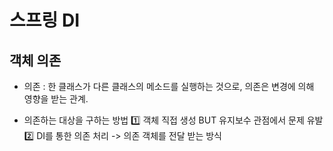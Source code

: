 # 스프링 DI

## 객체 의존

* 의존 : 한 클래스가 다른 클래스의 메소드를 실행하는 것으로, 의존은 변경에 의해 영향을 받는 관계.

* 의존하는 대상을 구하는 방법
1️⃣ 객체 직접 생성 BUT 유지보수 관점에서 문제 유발
2️⃣ DI를 통한 의존 처리 -> 의존 객체를 전달 받는 방식
